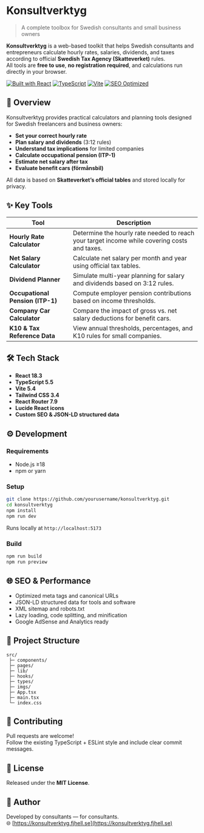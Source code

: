 # Konsultverktyg

> A complete toolbox for Swedish consultants and small business owners

**Konsultverktyg** is a web-based toolkit that helps Swedish consultants and entrepreneurs calculate hourly rates, salaries, dividends, and taxes according to official **Swedish Tax Agency (Skatteverket)** rules.  
All tools are **free to use**, **no registration required**, and calculations run directly in your browser.

[![Built with React](https://img.shields.io/badge/React-18.3-blue.svg)](https://reactjs.org/)
[![TypeScript](https://img.shields.io/badge/TypeScript-5.5-blue.svg)](https://www.typescriptlang.org/)
[![Vite](https://img.shields.io/badge/Vite-5.4-646CFF.svg)](https://vitejs.dev/)
[![SEO Optimized](https://img.shields.io/badge/SEO-Optimized-green.svg)](https://konsultverktyg.fjhell.se/)

## 🚀 Overview

Konsultverktyg provides practical calculators and planning tools designed for Swedish freelancers and business owners:

- **Set your correct hourly rate**
- **Plan salary and dividends** (3:12 rules)
- **Understand tax implications** for limited companies
- **Calculate occupational pension (ITP-1)**
- **Estimate net salary after tax**
- **Evaluate benefit cars (förmånsbil)**

All data is based on **Skatteverket’s official tables** and stored locally for privacy.

## ✨ Key Tools

| Tool                             | Description                                                  |
| -------------------------------- | ------------------------------------------------------------ |
| **Hourly Rate Calculator**       | Determine the hourly rate needed to reach your target income while covering costs and taxes. |
| **Net Salary Calculator**        | Calculate net salary per month and year using official tax tables. |
| **Dividend Planner**             | Simulate multi-year planning for salary and dividends based on 3:12 rules. |
| **Occupational Pension (ITP-1)** | Compute employer pension contributions based on income thresholds. |
| **Company Car Calculator**       | Compare the impact of gross vs. net salary deductions for benefit cars. |
| **K10 & Tax Reference Data**     | View annual thresholds, percentages, and K10 rules for small companies. |

## 🛠 Tech Stack

- **React 18.3**
- **TypeScript 5.5**
- **Vite 5.4**
- **Tailwind CSS 3.4**
- **React Router 7.9**
- **Lucide React icons**
- **Custom SEO & JSON-LD structured data**

## ⚙️ Development

### Requirements

- Node.js ≥18  
- npm or yarn

### Setup

```bash
git clone https://github.com/yourusername/konsultverktyg.git
cd konsultverktyg
npm install
npm run dev
```

Runs locally at `http://localhost:5173`

### Build

```bash
npm run build
npm run preview
```

## 🌐 SEO & Performance

- Optimized meta tags and canonical URLs  
- JSON-LD structured data for tools and software  
- XML sitemap and robots.txt  
- Lazy loading, code splitting, and minification  
- Google AdSense and Analytics ready  

## 🧭 Project Structure

```
src/
 ├─ components/
 ├─ pages/
 ├─ lib/
 ├─ hooks/
 ├─ types/
 ├─ imgs/
 ├─ App.tsx
 ├─ main.tsx
 └─ index.css
```

## 🤝 Contributing

Pull requests are welcome!  
Follow the existing TypeScript + ESLint style and include clear commit messages.

## 📜 License

Released under the **MIT License**.

## 👤 Author

Developed by consultants — for consultants.  
🌐 [https://konsultverktyg.fjhell.se](https://konsultverktyg.fjhell.se)